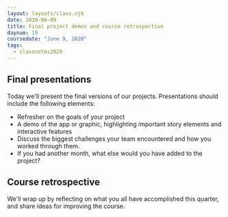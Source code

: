 ```yaml
---
layout: layouts/class.njk
date: 2020-06-09
title: Final project demos and course retrospective
daynum: 19
coursedate: "June 9, 2020"
tags:
  - classnotes2020
---
```


## Final presentations

Today we'll present the final versions of our projects. Presentations
should include the following elements:

* Refresher on the goals of your project
* A demo of the app or graphic, highlighting important story elements
  and interactive features
* Discuss the biggest challenges your team encountered and how you
worked through them.
* If you had another month, what else would you have added to the
project?

## Course retrospective

We'll wrap up by reflecting on what you all have accomplished this quarter,
and share ideas for improving the course.
